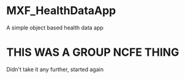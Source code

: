 # MXF_HealthDataApp
A simple object based health data app



# THIS WAS A GROUP NCFE THING
Didn't take it any further, started again
